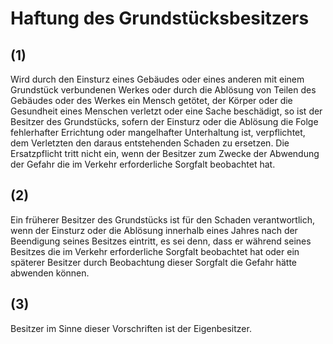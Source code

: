# Haftung des Grundstücksbesitzers



## (1)

 Wird durch den Einsturz eines Gebäudes oder eines anderen mit einem Grundstück verbundenen Werkes oder durch die Ablösung von Teilen des Gebäudes oder des Werkes ein Mensch getötet, der Körper oder die Gesundheit eines Menschen verletzt oder eine Sache beschädigt, so ist der Besitzer des Grundstücks, sofern der Einsturz oder die Ablösung die Folge fehlerhafter Errichtung oder mangelhafter Unterhaltung ist, verpflichtet, dem Verletzten den daraus entstehenden Schaden zu ersetzen. Die Ersatzpflicht tritt nicht ein, wenn der Besitzer zum Zwecke der Abwendung der Gefahr die im Verkehr erforderliche Sorgfalt beobachtet hat.

## (2)

 Ein früherer Besitzer des Grundstücks ist für den Schaden verantwortlich, wenn der Einsturz oder die Ablösung innerhalb eines Jahres nach der Beendigung seines Besitzes eintritt, es sei denn, dass er während seines Besitzes die im Verkehr erforderliche Sorgfalt beobachtet hat oder ein späterer Besitzer durch Beobachtung dieser Sorgfalt die Gefahr hätte abwenden können.

## (3)

 Besitzer im Sinne dieser Vorschriften ist der Eigenbesitzer. 

